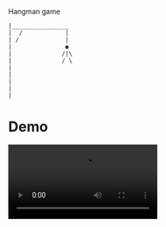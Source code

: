 <p>Hangman game</p>
<pre><code>|________________
|  /            |
| /             |
|               ⚉
|              /|\
|              / \
|
|
|
|
|</code></pre>


# Demo
![presentation](https://github.com/rjunior8/jogo_da_forca/blob/main/demo.mp4)
